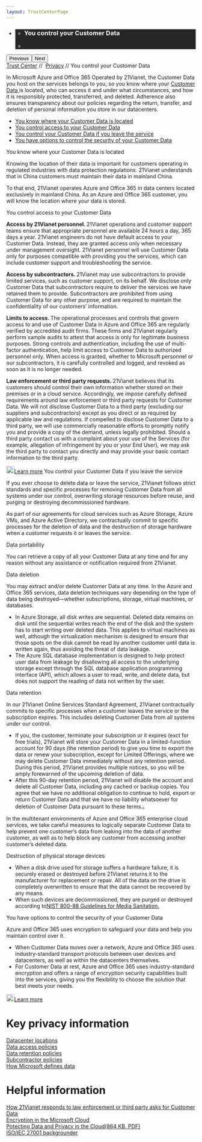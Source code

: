```yaml
---
layout: TrustCenterPage
---
```

<div class="row-fluid">
   <div class="span">
      <div>
        <div id="HeroWrapper" data-cols="1" data-view1="1" data-view2="1" data-view3="1" data-view4="1" class="row-fluid wider hero grid-container">
            <div class="span bp0-col-1-1 bp1-col-1-1 bp2-col-1-1 bp3-col-1-1">
                <div bi:type="slideshow" class="slideshow slideshow-hero hero" xmlns:bi="urn:schemas-microsoft-com:mscom:bi">
                    <ul bi:type="list" class="slides">
                        <li id="slide-1" bi:index="0" selectBi="">
                            <div class="heroitem light-foreground" bi:type="heroitem">
                                <div class="media" bi:parenttitle="t1">
                                    <a href="" bi:track="False" bi:titleflag="t1" bi:index="0">
                                        <div data-picture="" data-alt="You are in control of your data" data-disable-swap-below="">
                                            <div data-src="https://c.s-microsoft.com/en-us/CMSImages/MS_TrustCenter_Privacy_Header.jpg?version=dc9c5b9b-c334-7922-892a-15c2cd65053d"></div>
                                            <noscript></noscript>
                                        </div>
                                    </a>
                                </div>
                                <div class="text" bi:type="cta">
                                    <div class="text-container">
                                        <div class="box" style="background: rgba(0,0,0,.85); color: #FFFFFF;">
                                            <ul bi:type="list" class="headerCaption subpageHeaderCaption">
                                                <li class="box-title">
                                                    <h3 class="box-title" bi:type="title" bi:title="t1" style="color: #FFFFFF;">You control  your Customer Data</h3>
                                                </li>
                                                <li class="box-actions box-description"><a target="_self" class="mscom-link" href=""></a></li>
                                            </ul>
                                        </div>
                                    </div>
                                </div>
                            </div>
                        </li>
                    </ul>
                    <div class="navigation international" bi:track="false">
                        <div class="grid-container settop" data-title-text="Go To Slide "></div>
                    </div>
                    <div class="prev-next" bi:track="false"><button class="prev"><span class="icon-left" aria-hidden="true"></span><span class="screen-reader-text">Previous</span></button><button class="next"><span class="icon-right" aria-hidden="true"></span><span class="screen-reader-text">Next</span></button></div>
                    <div id="play-pause" class="play-pause" style="display:none">
                        <div class="pause"><button id="pauseButton" class="pause_button"><span class="icon-pause" aria-hidden="true"></span><span class="screen-reader-text">Pause</span></button></div>
                        <div class="play"><button id="playButton" class="play_button"><span class="icon-play" aria-hidden="true"></span><span class="screen-reader-text">Play</span></button></div>
                    </div>
                </div>
            </div>
        </div>         
        <div id="BreadcrumbWrapper" data-cols="1" data-view1="1" data-view2="1" data-view3="1" data-view4="1" class="row-fluid grid-container mscom-grid-container breadcrumbs">
            <div class="span bp0-col-1-1 bp1-col-1-1 bp2-col-1-1 bp3-col-1-1"><a target="_self" class="mscom-link" href="../default.html">Trust Center</a> // 
                <a target="_self" class="mscom-link" href="../privacy/default.html">Privacy</a> // You control  your Customer Data
            </div>
        </div>
        <div id="ContentWrapper" data-cols="2" data-view1="1" data-view2="2" data-view3="2" data-view4="2" class="row-fluid subpageBody">
            <div class="span bp0-col-1-1 bp2-col-2-1 bp3-col-2-1 bp1-col-2-2">
                <p>In Microsoft Azure and Office 365 Operated by 21Vianet, the Customer Data you host on the services belongs to you, so you know where your <a target="_blank" class="mscom-link" href="https://www.microsoft.com/en-us/TrustCenter/Privacy/You-own-your-data#How_MS_Defines">Customer Data </a> is located, who can access it and under what circumstances, and how it is responsibly protected, transferred, and deleted. Adherence also ensures transparency about our policies regarding the return, transfer, and deletion of personal information you store in our datacenters.
                </p>
                <ul>
                    <li><a target="_self" class="mscom-link" href="https://www.microsoft.com/en-us/TrustCenter/Privacy/You-are-in-control-of-your-data#_You_know_where">You know where your Customer Data is located</a></li>
                    <li><a target="_self" class="mscom-link" href="https://www.microsoft.com/en-us/TrustCenter/Privacy/You-are-in-control-of-your-data#_You_control_access">You control access to your Customer Data</a></li>
                    <li><a target="_self" class="mscom-link" href="https://www.microsoft.com/en-us/TrustCenter/Privacy/You-are-in-control-of-your-data#_You_control_your">You control your Customer Data if you leave the service</a></li>
                    <li><a target="_self" class="mscom-link" href="https://www.microsoft.com/en-us/TrustCenter/Privacy/You-are-in-control-of-your-data#_You_have_optio">You have options to control the security of your Customer Data</a></li>
                </ul>
                <label>You know where your Customer Data is located</label>
                <p>Knowing the location of their data is important for customers operating in regulated industries with data protection regulations. 21Vianet understands that in China customers must maintain their data in mainland China. </p>
                <p>To that end, 21Vianet operates Azure and Office 365 in data centers located exclusively in mainland China. As an Azure and Office 365 customer, you will know the location where your data is stored. </p>
                <label>You control access to your Customer Data</label>
                <p><strong>Access by 21Vianet personnel. </strong> 21Vianet operations and customer support teams ensure that appropriate personnel are available 24 hours a day, 365 days a year. 21Vianet engineers do not have default access to your Customer Data. Instead, they are granted access only when necessary under management oversight. 21Vianet personnel will use Customer Data only for purposes compatible with providing you the services, which can include customer support and troubleshooting the service.</p>
                <p><strong>Access by subcontractors. </strong> 21Vianet may use subcontractors to provide limited services, such as customer support, on its behalf. We disclose only Customer Data that subcontractors require to deliver the services we have retained them to provide. Subcontractors are prohibited from using Customer Data for any other purpose, and are required to maintain the confidentiality of our customers’ information.</p>
                <p><strong>Limits to access. </strong> The operational processes and controls that govern access to and use of Customer Data in Azure and Office 365 are regularly verified by accredited audit firms. These firms and 21Vianet regularly perform sample audits to attest that access is only for legitimate business purposes. Strong controls and authentication, including the use of multi-factor authentication, help limit access to Customer Data to authorized personnel only. When access is granted, whether to Microsoft personnel or our subcontractors, it is carefully controlled and logged, and revoked as soon as it is no longer needed.</p>
                <p><strong>Law enforcement or third party requests. </strong>21Vianet believes that its customers should control their own information whether stored on their premises or in a cloud service. Accordingly, we impose carefully defined requirements around law enforcement or third party requests for Customer Data. We will not disclose Customer Data to a third party (excluding our suppliers and subcontractors) except as you direct or as required by applicable law and regulations. If compelled to disclose Customer Data to a third party, we will use commercially reasonable efforts to promptly notify you and provide a copy of the demand, unless legally prohibited. Should a third party contact us with a complaint about your use of the Services (for example, allegation of infringement by you or your End User), we may ask the third party to contact you directly and may provide your basic contact information to the third party. </p>
                <a target="_self" class="mscom-link withArrow" href="https://www.microsoft.com/en-us/TrustCenter/Privacy/Responding-to-govt-agency-requests-for-customer-data"><img src="https://c.s-microsoft.com/en-us/CMSImages/Arrow-nobg.png?version=4af37876-de78-d419-6f89-7890a74d4158" class="mscom-image" alt="Arrow | Navigate To Encryption" width="21" height="19">Learn more</a>
                <label id="leave_service" name="leave_service">You control your Customer Data if you leave the service</label>
                <p>If you ever choose to delete data or leave the service, 21Vianet follows strict standards and specific processes for removing Customer Data from all systems under our control, overwriting storage resources before reuse, and purging or destroying decommissioned hardware.</p>
                <p>As part of our agreements for cloud services such as Azure Storage, Azure VMs, and Azure Active Directory, we contractually commit to specific processes for the deletion of data and the destruction of storage hardware when a customer requests it or leaves the service.</p>
                <label class="subhead">Data portability</label>
                <p>You can retrieve a copy of all your Customer Data at any time and for any reason without any assistance or notification required from 21Vianet.</p>
                <label class="subhead">Data deletion </label>
                <p>You may extract and/or delete Customer Data at any time. In the Azure and Office 365 services, data deletion techniques vary depending on the type of data being destroyed—whether subscriptions, storage, virtual machines, or databases.</p>
                <ul>
                    <li>In Azure Storage, all disk writes are sequential. Deleted data remains on disk until the sequential writes reach the end of the disk and the system has to start writing over deleted data. This applies to virtual machines as well, although the virtualization mechanism is designed to ensure that those spots on the disk cannot be read by another customer until data is written again, thus avoiding the threat of data leakage. 
                    </li>
                    <li>The Azure SQL database implementation is designed to help protect user data from leakage by disallowing all access to the underlying storage except through the SQL database application programming interface (API), which allows a user to read, write, and delete data, but does not support the reading of data not written by the user.
                    </li>
                </ul>
                <label class="subhead">Data retention</label>
                <p>In our 21Vianet Online Services Standard Agreement, 21Vianet contractually commits to specific processes when a customer leaves the service or the subscription expires. This includes deleting Customer Data from all systems under our control.</p>
                <ul>
                    <li>If you, the customer, terminate your subscription or it expires (exct for free trials), 21Vianet will store your Customer Data in a limited-function account for 90 days (the retention period) to give you time to export the data or renew your subscription, except for Limited Offerings, where we may delete Customer Data immediately without any retention period. During this period, 21Vianet provides multiple notices, so you will be amply forewarned of the upcoming deletion of data.</li>
                    <li>After this 90-day retention period, 21Vianet will disable the account and delete all Customer Data, including any cached or backup copies. You agree that we have no additional obligation to continue to hold, export or return Customer Data and that we have no liability whatsoever for deletion of Customer Data pursuant to these terms.。</li>
                </ul>
                <p>In the multitenant environments of Azure and Office 365 enterprise cloud services, we take careful measures to logically separate Customer Data to help prevent one customer’s data from leaking into the data of another customer, as well as to help block any customer from accessing another customer’s deleted data.</p>
                <label class="subhead">Destruction of physical storage devices</label>
                <ul>
                    <li>When a disk drive used for storage suffers a hardware failure, it is securely erased or destroyed before 21Vianet returns it to the manufacturer for replacement or repair. All of the data on the drive is completely overwritten to ensure that the data cannot be recovered by any means. </li>
                    <li>When such devices are decommissioned, they are purged or destroyed according to<a target="_blank" class="mscom-link" href="http://nvlpubs.nist.gov/nistpubs/SpecialPublications/NIST.SP.800-88r1.pdf">NIST 800-88 Guidelines for Media Sanitation.</a></li>
                </ul>
                <label>You have options to control the security of your Customer Data</label>
                <p>Azure and Office 365 uses encryption to safeguard your data and help you maintain control over it. </p>
                <ul>
                    <li>When Customer Data moves over a network, Azure and Office 365 uses industry-standard transport protocols between user devices and datacenters, as well as within the datacenters themselves. 
                    </li>
                    <li>For Customer Data at rest, Azure and Office 365 uses industry-standard encryption and offers a range of encryption security capabilities built into the services, giving you the flexibility to choose the solution that best meets your needs. 
                    </li>
                </ul>
                    <a target="_self" class="mscom-link withArrow" href="https://www.microsoft.com/en-us/TrustCenter/Security/Encrypti"><img src="https://c.s-microsoft.com/en-us/CMSImages/Arrow-nobg.png?version=4af37876-de78-d419-6f89-7890a74d4158" class="mscom-image" alt="Arrow | Navigate To Encryption" width="21" height="19">Learn more</a>
            </div>
            <div class="span bp0-col-1-1 bp2-col-2-1 bp3-col-2-1 bp1-col-2-2 bp0-clear bp1-clear">
                <div data-cols="1" data-view1="1" data-view2="1" data-view3="1" data-view4="1" class="row-fluid" id="key_privacy_info">
                    <div class="span bp0-col-1-1 bp1-col-1-1 bp2-col-1-1 bp3-col-1-1">
                        <div class="span bp0-col-1-1 bp1-col-1-1 bp2-col-1-1 bp3-col-1-1">
                        <h1>Key privacy information</h1>
                       <label><a target="_self" class="mscom-link" href="http://trustcenterstage.chinacloudsites.cn/transparency/you_know_where.html">Datacenter locations</a></label><br/> 
                       <label><a target="_self" class="mscom-link" href="../transparency/default-cn.html#Who-can-access-Customer-Data">Data access policies</a></label><br/>
                       <label><a target="_self" class="mscom-link" href="http://trustcenterstage.chinacloudsites.cn/privacy/you-are-in-control-of-your-data.html#leave_service">Data retention policies</a></label><br/> 
                       <label><a target="_self" class="mscom-link" href="http://trustcenterstage.chinacloudsites.cn/privacy/you-own-your-data.html#shiji_contract">Subcontractor policies</a></label><br/> 
                       <label><a target="_self" class="mscom-link" href="http://trustcenterstage.chinacloudsites.cn/privacy/default.html#data_other">How Microsoft defines data</a></label><br/> 
                    </div>
                    </div>
                </div>
                <div id="SideBarWrapper" data-cols="1" data-view1="1" data-view2="1" data-view3="1" data-view4="1" class="row-fluid">
                    <div id="HelpfulInformation" class="span bp0-col-1-1 bp1-col-1-1 bp2-col-1-1 bp3-col-1-1">
                        <h1>Helpful information</h1>
                        <label><a target="_self" class="mscom-link" href="../transparency/default-cn.html#When-law-enforcement-or-a-third-party-askes-for-Customer-Data">How 21Vianet responds to law enforcement or third party asks for Customer Data </a></label><br/>
                        <label><a target="_self" class="mscom-link" href="http://trustcenterstage.chinacloudsites.cn/security/encryption.html">Encryption in the Microsoft Cloud</a></label><br/>
                        <label><a target="_self" class="mscom-link" href="https://wacnstorage.blob.core.chinacloudapi.cn/marketing-resource/documents/Protecting_Data_and_Privacy_in_the_Cloud_CN_final20160125.pdf">Potecting Data and Privacy in the Cloud(864 KB, PDF)</a></label><br/>
                        <label><a target="_self" class="mscom-link" href="../compliance/default-cn#ISO/IEC_27001">ISO/IEC 27001 backgrounder</a></label><br/>
                    </div>
                </div>
            </div>
        </div>        
     </div>
   </div>
</div>
<div class="row-fluid" data-view4="1" data-view3="1" data-view2="1" data-view1="1" data-cols="1">
   <div class="span bp0-col-1-1 bp1-col-1-1 bp2-col-1-1 bp3-col-1-1"></div>
</div>
